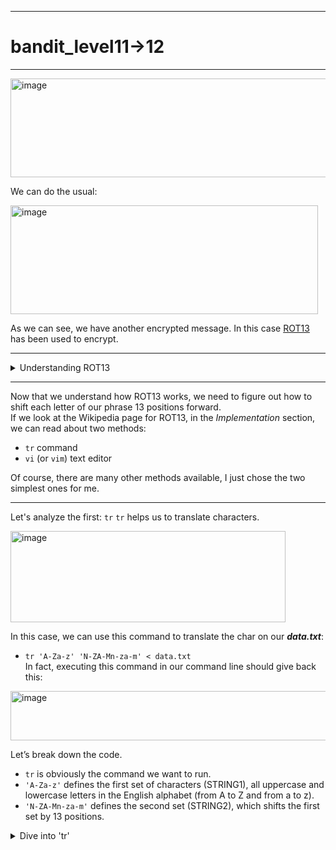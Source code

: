 ***
# bandit_level11->12
***  
<img width="994" height="158" alt="image" src="https://github.com/user-attachments/assets/725742e9-a41d-427f-9da5-0d4e976e26cd" />
  
We can do the usual:  
  
<img width="492" height="174" alt="image" src="https://github.com/user-attachments/assets/557b2020-594b-4c15-8fea-d6e7eb73acd6" />  
  
As we can see, we have another encrypted message. In this case [ROT13](https://en.wikipedia.org/wiki/ROT13) has been used to encrypt.  
  
***  
  
<details>
  <summary> Understanding ROT13 </summary>

> ROT13 is pretty easy to understand.  
> Basically, we need to shift each letter forward to the 13th position after it.  
> Following this table, we can understand how ROT13 works.
>   
> <img width="598" height="81" alt="image" src="https://github.com/user-attachments/assets/f2efcd85-04e9-4ab5-8e56-45b393b504d6" />  
> Capital ***A*** became a capital ***N***.
>     
> In fact, if we create a table with numbers, we can see it more clearly.  
> |1|2|3|4|5|6|7|8|9|10|11|12|13|14|15|16|17|18|19|20|21|22|23|24|25|26|  
> |-|-|-|-|-|-|-|-|-|-|-|-|-|-|-|-|-|-|-|-|-|-|-|-|-|-|  
> |A|B|C|D|E|F|G|H|I|J|K|L|M|N|O|P|Q|R|S|T|U|V|W|X|Y|Z|
>
> So, if we take the letter ***A*** and shift its position by 13 places, we land in the position 14 or letter ***N***.

</details>
  
***  
  
Now that we understand how ROT13 works, we need to figure out how to shift each letter of our phrase 13 positions forward.  
If we look at the Wikipedia page for ROT13, in the *Implementation* section, we can read about two methods:  
- `tr` command  
- `vi` (or `vim`) text editor  
  
Of course, there are many other methods available, I just chose the two simplest ones for me.  
  
***  
  
Let's analyze the first: `tr`
`tr` helps us to translate characters.  
  
<img width="440" height="146" alt="image" src="https://github.com/user-attachments/assets/675984da-e3bf-458e-bf46-790c2d06a8df" />  
  
In this case, we can use this command to translate the char on our ***data.txt***:
- `tr 'A-Za-z' 'N-ZA-Mn-za-m' < data.txt`  
In fact, executing this command in our command line should give back this:  
  
<img width="572" height="79" alt="image" src="https://github.com/user-attachments/assets/2ceeadfa-f50b-4854-9884-38574c4c4d3c" />  
  
Let’s break down the code.  
  
- `tr` is obviously the command we want to run.
- `'A-Za-z'` defines the first set of characters (STRING1), all uppercase and lowercase letters in the English alphabet (from A to Z and from a to z).
- `'N-ZA-Mn-za-m'` defines the second set (STRING2), which shifts the first set by 13 positions.

<details>
  <summary>Dive into 'tr'</summary>

> ***For this example i will take only the uppercase letters.***
> So imagine the command as `tr 'A-Z' 'N-ZA-M'`.  
> - The first set (`A-Z`) defines all uppercase letters.  
> - The second set (`N-ZA-M`) defines how to transform them using ROT13. We can't write `N-M` because `tr` only accepts intervals that go forward according to the ASCII table.
>   
> So we split it into two growing intervals: `N-Z` for the second half of the alphabet, followed by `A-M` for the first half.  
> In this way, every letter is correctly mapped 13 positions forward.  
</details>







































